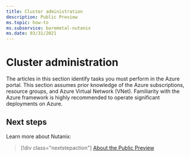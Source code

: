 ```yaml
---
title: Cluster administration 
description: Public Preview
ms.topic: how-to
ms.subservice: baremetal-nutanix
ms.date: 03/31/2021
---
```


# Cluster administration 

The articles in this section identify tasks you must perform in the Azure portal.
This section assumes prior knowledge of the Azure subscriptions, resource groups, and Azure 
Virtual Network (VNet). Familiarity with the Azure framework is highly recommended to operate 
significant deployments on Azure.

## Next steps

Learn more about Nutanix:

> [!div class="nextstepaction"]
> [About the Public Preview](about-the-public-preview.md)
